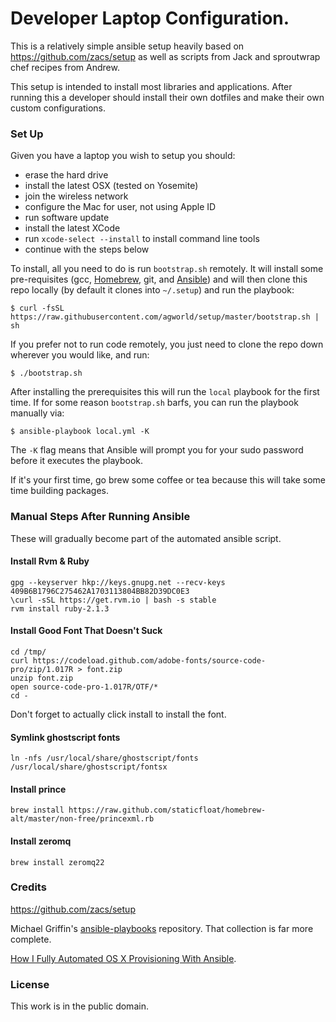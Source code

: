 # Developer Laptop Configuration.

This is a relatively simple ansible setup heavily based on
https://github.com/zacs/setup as well as scripts from Jack and
sproutwrap chef recipes from Andrew.

This setup is intended to install most libraries and applications. After
running this a developer should install their own dotfiles and make
their own custom configurations.

### Set Up

Given you have a laptop you wish to setup you should:

* erase the hard drive
* install the latest OSX (tested on Yosemite)
* join the wireless network
* configure the Mac for user, not using Apple ID
* run software update
* install the latest XCode
* run `xcode-select --install` to install command line tools
* continue with the steps below

To install, all you need to do is run `bootstrap.sh` remotely. It will install some pre-requisites (gcc,
[Homebrew](http://brew.sh/), git, and [Ansible](http://docs.ansible.com/)) and will then clone this repo locally (by default it clones into `~/.setup`) and run the playbook:

    $ curl -fsSL https://raw.githubusercontent.com/agworld/setup/master/bootstrap.sh | sh

If you prefer not to run code remotely, you just need to clone the repo down wherever you would like, and run:

    $ ./bootstrap.sh

After installing the prerequisites this will run the `local` playbook
for the first time. If for some reason `bootstrap.sh` barfs, you can run the playbook manually via:

    $ ansible-playbook local.yml -K

The `-K` flag means that Ansible will prompt you for your sudo password
before it executes the playbook.

If it's your first time, go brew some coffee or tea because this will
take some time building packages.

### Manual Steps After Running Ansible

These will gradually become part of the automated ansible script.

#### Install Rvm & Ruby

    gpg --keyserver hkp://keys.gnupg.net --recv-keys 409B6B1796C275462A1703113804BB82D39DC0E3
    \curl -sSL https://get.rvm.io | bash -s stable
    rvm install ruby-2.1.3

#### Install Good Font That Doesn't Suck
    cd /tmp/
    curl https://codeload.github.com/adobe-fonts/source-code-pro/zip/1.017R > font.zip
    unzip font.zip
    open source-code-pro-1.017R/OTF/*
    cd -

Don't forget to actually click install to install the font.

#### Symlink ghostscript fonts
    ln -nfs /usr/local/share/ghostscript/fonts /usr/local/share/ghostscript/fontsx

#### Install prince
    brew install https://raw.github.com/staticfloat/homebrew-alt/master/non-free/princexml.rb

#### Install zeromq
    brew install zeromq22

### Credits

https://github.com/zacs/setup

Michael Griffin's [ansible-playbooks](https://github.com/MWGriffin/ansible-playbooks)
repository. That collection is far more complete.

[How I Fully Automated OS X Provisioning With
Ansible](http://il.luminat.us/blog/2014/04/19/how-i-fully-automated-os-x-with-ansible/).

### License

This work is in the public domain.
